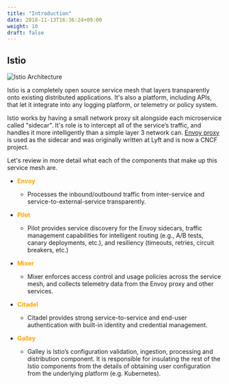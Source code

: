 ```yaml
---
title: "Introduction"
date: 2018-11-13T16:36:24+09:00
weight: 10
draft: false
---
```


## Istio

![Istio Architecture](/images/istio/istio_architecture.png)

Istio is a completely open source service mesh that layers transparently onto existing distributed applications. It's also a platform, including APIs, that let it integrate into any logging platform, or telemetry or policy system.

Istio works by having a small network proxy sit alongside each microservice called "sidecar".
It's role is to intercept all of the service’s traffic, and handles it more intelligently than a simple layer 3 network can. [Envoy proxy](https://www.envoyproxy.io/) is used as the sidecar and was originally written at Lyft and is now a CNCF project.

Let's review in more detail what each of the components that make up this service mesh are.

* <span style="color:orange">**Envoy**</span>
  * Processes the inbound/outbound traffic from inter-service and service-to-external-service transparently.

* <span style="color:orange">**Pilot**</span>
  * Pilot provides service discovery for the Envoy sidecars, traffic management capabilities for intelligent routing (e.g., A/B tests, canary deployments, etc.), and resiliency (timeouts, retries, circuit breakers, etc.)

* <span style="color:orange">**Mixer**</span>
  * Mixer enforces access control and usage policies across the service mesh, and collects telemetry data from the Envoy proxy and other services.

* <span style="color:orange">**Citadel**</span>
  * Citadel provides strong service-to-service and end-user authentication with built-in identity and credential management.
  
* <span style="color:orange">**Galley**</span>
  * Galley is Istio’s configuration validation, ingestion, processing and distribution component. It is responsible for insulating the rest of the Istio components from the details of obtaining user configuration from the underlying platform (e.g. Kubernetes).

